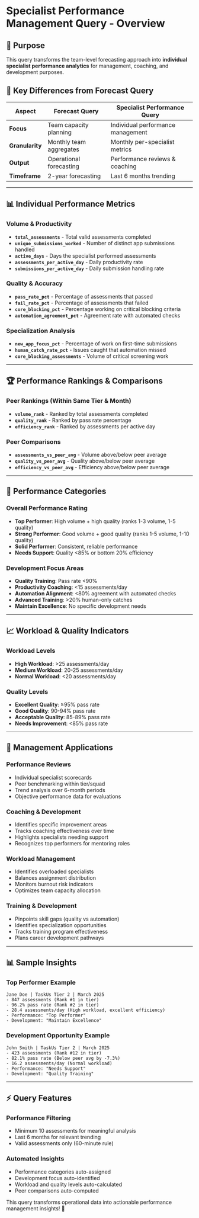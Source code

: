 # Specialist Performance Management Query - Overview

## 🎯 **Purpose**
This query transforms the team-level forecasting approach into **individual specialist performance analytics** for management, coaching, and development purposes.

## 🔄 **Key Differences from Forecast Query**

| Aspect | Forecast Query | Specialist Performance Query |
|--------|----------------|------------------------------|
| **Focus** | Team capacity planning | Individual performance management |
| **Granularity** | Monthly team aggregates | Monthly per-specialist metrics |
| **Output** | Operational forecasting | Performance reviews & coaching |
| **Timeframe** | 2-year forecasting | Last 6 months trending |

---

## 📊 **Individual Performance Metrics**

### **Volume & Productivity**
- **`total_assessments`** - Total valid assessments completed
- **`unique_submissions_worked`** - Number of distinct app submissions handled
- **`active_days`** - Days the specialist performed assessments
- **`assessments_per_active_day`** - Daily productivity rate
- **`submissions_per_active_day`** - Daily submission handling rate

### **Quality & Accuracy**
- **`pass_rate_pct`** - Percentage of assessments that passed
- **`fail_rate_pct`** - Percentage of assessments that failed
- **`core_blocking_pct`** - Percentage working on critical blocking criteria
- **`automation_agreement_pct`** - Agreement rate with automated checks

### **Specialization Analysis**
- **`new_app_focus_pct`** - Percentage of work on first-time submissions
- **`human_catch_rate_pct`** - Issues caught that automation missed
- **`core_blocking_assessments`** - Volume of critical screening work

---

## 🏆 **Performance Rankings & Comparisons**

### **Peer Rankings** (Within Same Tier & Month)
- **`volume_rank`** - Ranked by total assessments completed
- **`quality_rank`** - Ranked by pass rate percentage  
- **`efficiency_rank`** - Ranked by assessments per active day

### **Peer Comparisons**
- **`assessments_vs_peer_avg`** - Volume above/below peer average
- **`quality_vs_peer_avg`** - Quality above/below peer average
- **`efficiency_vs_peer_avg`** - Efficiency above/below peer average

---

## 🎯 **Performance Categories**

### **Overall Performance Rating**
- **Top Performer**: High volume + high quality (ranks 1-3 volume, 1-5 quality)
- **Strong Performer**: Good volume + good quality (ranks 1-5 volume, 1-10 quality)
- **Solid Performer**: Consistent, reliable performance
- **Needs Support**: Quality <85% or bottom 20% efficiency

### **Development Focus Areas**
- **Quality Training**: Pass rate <90%
- **Productivity Coaching**: <15 assessments/day
- **Automation Alignment**: <80% agreement with automated checks
- **Advanced Training**: >20% human-only catches
- **Maintain Excellence**: No specific development needs

---

## 📈 **Workload & Quality Indicators**

### **Workload Levels**
- **High Workload**: >25 assessments/day
- **Medium Workload**: 20-25 assessments/day  
- **Normal Workload**: <20 assessments/day

### **Quality Levels**
- **Excellent Quality**: ≥95% pass rate
- **Good Quality**: 90-94% pass rate
- **Acceptable Quality**: 85-89% pass rate
- **Needs Improvement**: <85% pass rate

---

## 🔧 **Management Applications**

### **Performance Reviews**
- Individual specialist scorecards
- Peer benchmarking within tier/squad
- Trend analysis over 6-month periods
- Objective performance data for evaluations

### **Coaching & Development**
- Identifies specific improvement areas
- Tracks coaching effectiveness over time
- Highlights specialists needing support
- Recognizes top performers for mentoring roles

### **Workload Management** 
- Identifies overloaded specialists
- Balances assignment distribution
- Monitors burnout risk indicators
- Optimizes team capacity allocation

### **Training & Development**
- Pinpoints skill gaps (quality vs automation)
- Identifies specialization opportunities
- Tracks training program effectiveness
- Plans career development pathways

---

## 📊 **Sample Insights**

### **Top Performer Example**
```
Jane Doe | TaskUs Tier 2 | March 2025
- 847 assessments (Rank #1 in tier)
- 96.2% pass rate (Rank #2 in tier) 
- 28.4 assessments/day (High workload, excellent efficiency)
- Performance: "Top Performer"
- Development: "Maintain Excellence"
```

### **Development Opportunity Example**
```
John Smith | TaskUs Tier 2 | March 2025
- 423 assessments (Rank #12 in tier)
- 82.1% pass rate (Below peer avg by -7.3%)
- 16.2 assessments/day (Normal workload)
- Performance: "Needs Support" 
- Development: "Quality Training"
```

---

## ⚡ **Query Features**

### **Performance Filtering**
- Minimum 10 assessments for meaningful analysis
- Last 6 months for relevant trending
- Valid assessments only (60-minute rule)

### **Automated Insights**
- Performance categories auto-assigned
- Development focus auto-identified  
- Workload and quality levels auto-calculated
- Peer comparisons auto-computed

This query transforms operational data into actionable performance management insights! 🎯

